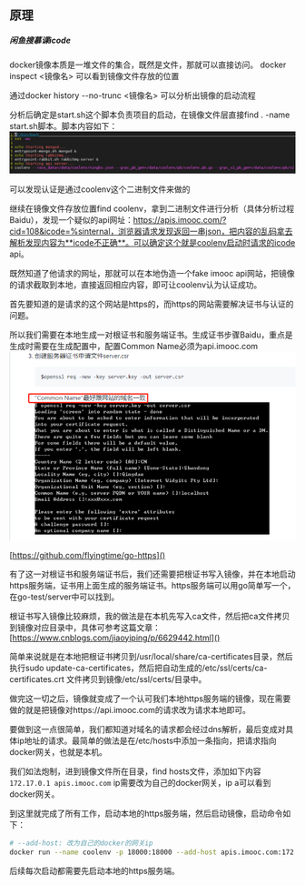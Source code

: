## 原理

##### 闲鱼搜慕课icode

docker镜像本质是一堆文件的集合，既然是文件，那就可以直接访问。
docker inspect <镜像名> 可以看到镜像文件存放的位置

通过docker history --no-trunc <镜像名> 可以分析出镜像的启动流程

分析后确定是start.sh这个脚本负责项目的启动，在镜像文件层直接find . -name start.sh脚本。脚本内容如下：
![](./img/1.jpg)

可以发现认证是通过coolenv这个二进制文件来做的

继续在镜像文件存放位置find coolenv，拿到二进制文件进行分析（具体分析过程Baidu），发现一个疑似的api网址：https://apis.imooc.com/?cid=108&icode=%sinternal，浏览器请求发现返回一串json，把内容的乱码拿去解析发现内容为**icode不正确**。可以确定这个就是coolenv启动时请求的icode api。

既然知道了他请求的网址，那就可以在本地伪造一个fake imooc api网站，把镜像的请求截取到本地，直接返回相应内容，即可让coolenv认为认证成功。

首先要知道的是请求的这个网站是https的，而https的网站需要解决证书与认证的问题。

所以我们需要在本地生成一对根证书和服务端证书。生成证书步骤Baidu，重点是生成时需要在生成配置中，配置Common Name必须为api.imooc.com
![](./img/2.jpg)

[https://github.com/flyingtime/go-https]()

有了这一对根证书和服务端证书后，我们还需要把根证书写入镜像，并在本地启动https服务端，证书用上面生成的服务端证书。https服务端可以用go简单写一个，在go-test/server中可以找到。

根证书写入镜像比较麻烦，我的做法是在本机先写入ca文件，然后把ca文件拷贝到镜像对应目录中，具体可参考这篇文章：[https://www.cnblogs.com/jiaoyiping/p/6629442.html]()

简单来说就是在本地把根证书拷贝到/usr/local/share/ca-certificates目录，然后执行sudo update-ca-certificates，然后把自动生成的/etc/ssl/certs/ca-certificates.crt 文件拷贝到镜像/etc/ssl/certs/目录中。

做完这一切之后，镜像就变成了一个认可我们本地https服务端的镜像，现在需要做的就是把镜像对https://api.imooc.com的请求改为请求本地即可。

要做到这一点很简单，我们都知道对域名的请求都会经过dns解析，最后变成对具体ip地址的请求。最简单的做法是在/etc/hosts中添加一条指向，把请求指向docker网关，也就是本机。

我们如法炮制，进到镜像文件所在目录，find hosts文件，添加如下内容
```172.17.0.1 apis.imooc.com```
ip需要改为自己的docker网关，ip a可以看到docker网关。

到这里就完成了所有工作，启动本地的https服务端，然后启动镜像，启动命令如下：
```bash
# --add-host: 改为自己的docker的网关ip
docker run --name coolenv -p 18000:18000 --add-host apis.imooc.com:172.17.0.1 -e ICODE="xxxxxx" -e GODEBUG=x509ignoreCN=0 coolenv-bypass-icode
```

后续每次启动都需要先启动本地的https服务端。
